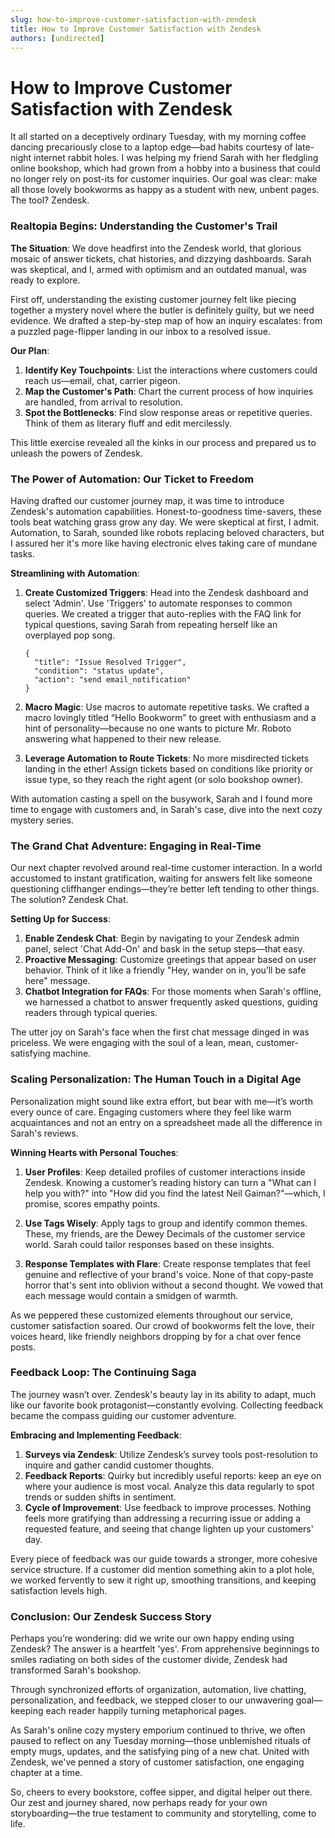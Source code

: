 ```yaml
---
slug: how-to-improve-customer-satisfaction-with-zendesk
title: How to Improve Customer Satisfaction with Zendesk
authors: [undirected]
---
```



# How to Improve Customer Satisfaction with Zendesk

It all started on a deceptively ordinary Tuesday, with my morning coffee dancing precariously close to a laptop edge—bad habits courtesy of late-night internet rabbit holes. I was helping my friend Sarah with her fledgling online bookshop, which had grown from a hobby into a business that could no longer rely on post-its for customer inquiries. Our goal was clear: make all those lovely bookworms as happy as a student with new, unbent pages. The tool? Zendesk.

### Realtopia Begins: Understanding the Customer's Trail

**The Situation**: We dove headfirst into the Zendesk world, that glorious mosaic of answer tickets, chat histories, and dizzying dashboards. Sarah was skeptical, and I, armed with optimism and an outdated manual, was ready to explore. 

First off, understanding the existing customer journey felt like piecing together a mystery novel where the butler is definitely guilty, but we need evidence. We drafted a step-by-step map of how an inquiry escalates: from a puzzled page-flipper landing in our inbox to a resolved issue.

**Our Plan**: 

1. **Identify Key Touchpoints**: List the interactions where customers could reach us—email, chat, carrier pigeon.
2. **Map the Customer's Path**: Chart the current process of how inquiries are handled, from arrival to resolution.
3. **Spot the Bottlenecks**: Find slow response areas or repetitive queries. Think of them as literary fluff and edit mercilessly.

This little exercise revealed all the kinks in our process and prepared us to unleash the powers of Zendesk.

### The Power of Automation: Our Ticket to Freedom 

Having drafted our customer journey map, it was time to introduce Zendesk's automation capabilities. Honest-to-goodness time-savers, these tools beat watching grass grow any day. We were skeptical at first, I admit. Automation, to Sarah, sounded like robots replacing beloved characters, but I assured her it's more like having electronic elves taking care of mundane tasks. 

**Streamlining with Automation**:

1. **Create Customized Triggers**: Head into the Zendesk dashboard and select 'Admin'. Use 'Triggers' to automate responses to common queries. We created a trigger that auto-replies with the FAQ link for typical questions, saving Sarah from repeating herself like an overplayed pop song.

    ``` 
    {
      "title": "Issue Resolved Trigger",
      "condition": "status update",
      "action": "send email_notification"
    }
    ```
   
2. **Macro Magic**: Use macros to automate repetitive tasks. We crafted a macro lovingly titled “Hello Bookworm” to greet with enthusiasm and a hint of personality—because no one wants to picture Mr. Roboto answering what happened to their new release.

3. **Leverage Automation to Route Tickets**: No more misdirected tickets landing in the ether! Assign tickets based on conditions like priority or issue type, so they reach the right agent (or solo bookshop owner).

With automation casting a spell on the busywork, Sarah and I found more time to engage with customers and, in Sarah's case, dive into the next cozy mystery series.

### The Grand Chat Adventure: Engaging in Real-Time

Our next chapter revolved around real-time customer interaction. In a world accustomed to instant gratification, waiting for answers felt like someone questioning cliffhanger endings—they’re better left tending to other things. The solution? Zendesk Chat.

**Setting Up for Success**:

1. **Enable Zendesk Chat**: Begin by navigating to your Zendesk admin panel, select 'Chat Add-On' and bask in the setup steps—that easy.
2. **Proactive Messaging**: Customize greetings that appear based on user behavior. Think of it like a friendly "Hey, wander on in, you’ll be safe here" message.
3. **Chatbot Integration for FAQs**: For those moments when Sarah's offline, we harnessed a chatbot to answer frequently asked questions, guiding readers through typical queries.

The utter joy on Sarah's face when the first chat message dinged in was priceless. We were engaging with the soul of a lean, mean, customer-satisfying machine.

### Scaling Personalization: The Human Touch in a Digital Age

Personalization might sound like extra effort, but bear with me—it’s worth every ounce of care. Engaging customers where they feel like warm acquaintances and not an entry on a spreadsheet made all the difference in Sarah's reviews. 

**Winning Hearts with Personal Touches**:

1. **User Profiles**: Keep detailed profiles of customer interactions inside Zendesk. Knowing a customer’s reading history can turn a "What can I help you with?" into "How did you find the latest Neil Gaiman?"—which, I promise, scores empathy points.

2. **Use Tags Wisely**: Apply tags to group and identify common themes. These, my friends, are the Dewey Decimals of the customer service world. Sarah could tailor responses based on these insights.

3. **Response Templates with Flare**: Create response templates that feel genuine and reflective of your brand's voice. None of that copy-paste horror that's sent into oblivion without a second thought. We vowed that each message would contain a smidgen of warmth.

As we peppered these customized elements throughout our service, customer satisfaction soared. Our crowd of bookworms felt the love, their voices heard, like friendly neighbors dropping by for a chat over fence posts.

### Feedback Loop: The Continuing Saga

The journey wasn’t over. Zendesk's beauty lay in its ability to adapt, much like our favorite book protagonist—constantly evolving. Collecting feedback became the compass guiding our customer adventure.

**Embracing and Implementing Feedback**:

1. **Surveys via Zendesk**: Utilize Zendesk’s survey tools post-resolution to inquire and gather candid customer thoughts.
2. **Feedback Reports**: Quirky but incredibly useful reports: keep an eye on where your audience is most vocal. Analyze this data regularly to spot trends or sudden shifts in sentiment.
3. **Cycle of Improvement**: Use feedback to improve processes. Nothing feels more gratifying than addressing a recurring issue or adding a requested feature, and seeing that change lighten up your customers' day.

Every piece of feedback was our guide towards a stronger, more cohesive service structure. If a customer did mention something akin to a plot hole, we worked fervently to sew it right up, smoothing transitions, and keeping satisfaction levels high.

### Conclusion: Our Zendesk Success Story

Perhaps you’re wondering: did we write our own happy ending using Zendesk? The answer is a heartfelt 'yes'. From apprehensive beginnings to smiles radiating on both sides of the customer divide, Zendesk had transformed Sarah's bookshop.

Through synchronized efforts of organization, automation, live chatting, personalization, and feedback, we stepped closer to our unwavering goal—keeping each reader happily turning metaphorical pages.

As Sarah's online cozy mystery emporium continued to thrive, we often paused to reflect on any Tuesday morning—those unblemished rituals of empty mugs, updates, and the satisfying ping of a new chat. United with Zendesk, we've penned a story of customer satisfaction, one engaging chapter at a time.

So, cheers to every bookstore, coffee sipper, and digital helper out there. Our zest and journey shared, now perhaps ready for your own storyboarding—the true testament to community and storytelling, come to life.